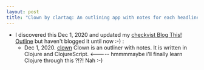 ```yaml
---
layout: post
title: "Clown by clartaq: An outlining app with notes for each headline. Written in Clojure and ClojureScript. "
---
```

*  I discovered this Dec 1, 2020 and updated my [checkvist Blog This! Outline](http://rolandtanglao.com/2020/07/29/p1-blogthis-checkvist-list-links-to-blog/) but haven't blogged it until now :-) :
    *   Dec 1, 2020. [clown](https://github.com/clartaq/clown) Clown is an outliner with notes. It is written in Clojure and ClojureScript.  <----- hmmmmaybe i'll finally learn Clojure through this ?!?! Nah :-)
